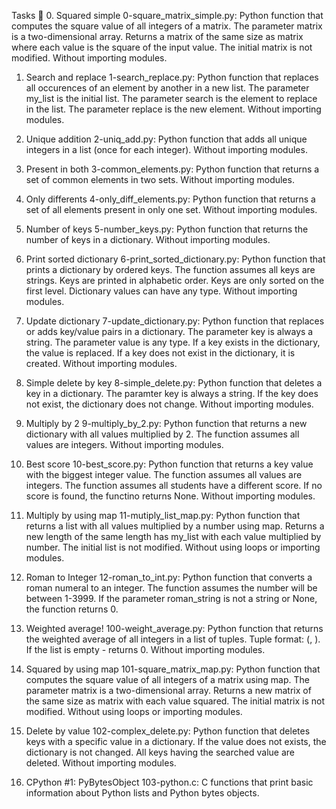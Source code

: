 Tasks 📃
0. Squared simple
0-square_matrix_simple.py: Python function that computes the square value of all integers of a matrix.
The parameter matrix is a two-dimensional array.
Returns a matrix of the same size as matrix where each value is the square of the input value.
The initial matrix is not modified.
Without importing modules.

1. Search and replace
1-search_replace.py: Python function that replaces all occurences of an element by another in a new list.
The parameter my_list is the initial list.
The parameter search is the element to replace in the list.
The parameter replace is the new element.
Without importing modules.

2. Unique addition
2-uniq_add.py: Python function that adds all unique integers in a list (once for each integer).
Without importing modules.

3. Present in both
3-common_elements.py: Python function that returns a set of common elements in two sets.
Without importing modules.

4. Only differents
4-only_diff_elements.py: Python function that returns a set of all elements present in only one set.
Without importing modules.

5. Number of keys
5-number_keys.py: Python function that returns the number of keys in a dictionary.
Without importing modules.

6. Print sorted dictionary
6-print_sorted_dictionary.py: Python function that prints a dictionary by ordered keys.
The function assumes all keys are strings.
Keys are printed in alphabetic order.
Keys are only sorted on the first level.
Dictionary values can have any type.
Without importing modules.

7. Update dictionary
7-update_dictionary.py: Python function that replaces or adds key/value pairs in a dictionary.
The parameter key is always a string.
The parameter value is any type.
If a key exists in the dictionary, the value is replaced.
If a key does not exist in the dictionary, it is created.
Without importing modules.

8. Simple delete by key
8-simple_delete.py: Python function that deletes a key in a dictionary.
The paramter key is always a string.
If the key does not exist, the dictionary does not change.
Without importing modules.

9. Multiply by 2
9-multiply_by_2.py: Python function that returns a new dictionary with all values multiplied by 2.
The function assumes all values are integers.
Without importing modules.

10. Best score
10-best_score.py: Python function that returns a key value with the biggest integer value.
The function assumes all values are integers.
The function assumes all students have a different score.
If no score is found, the functino returns None.
Without importing modules.

11. Multiply by using map
11-mutiply_list_map.py: Python function that returns a list with all values multiplied by a number using map.
Returns a new length of the same length has my_list with each value multiplied by number.
The initial list is not modified.
Without using loops or importing modules.

12. Roman to Integer
12-roman_to_int.py: Python function that converts a roman numeral to an integer.
The function assumes the number will be between 1-3999.
If the parameter roman_string is not a string or None, the function returns 0.

13. Weighted average!
100-weight_average.py: Python function that returns the weighted average of all integers in a list of tuples.
Tuple format: (<score>, <weight>).
If the list is empty - returns 0.
Without importing modules.

14. Squared by using map
101-square_matrix_map.py: Python function that computes the square value of all integers of a matrix using map.
The parameter matrix is a two-dimensional array.
Returns a new matrix of the same size as matrix with each value squared.
The initial matrix is not modified.
Without using loops or importing modules.

15. Delete by value
102-complex_delete.py: Python function that deletes keys with a specific value in a dictionary.
If the value does not exists, the dictionary is not changed.
All keys having the searched value are deleted.
Without importing modules.

16. CPython #1: PyBytesObject
103-python.c: C functions that print basic information about Python lists and Python bytes objects.
